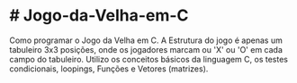 # # Jogo-da-Velha-em-C
Como programar o Jogo da Velha em C. 
A Estrutura do jogo é apenas um tabuleiro 3x3 posições, onde os jogadores marcam ou 'X' ou 'O' em cada campo do tabuleiro. 
Utilizo os conceitos básicos da linguagem C, os testes condicionais, loopings, Funções e Vetores (matrizes).
